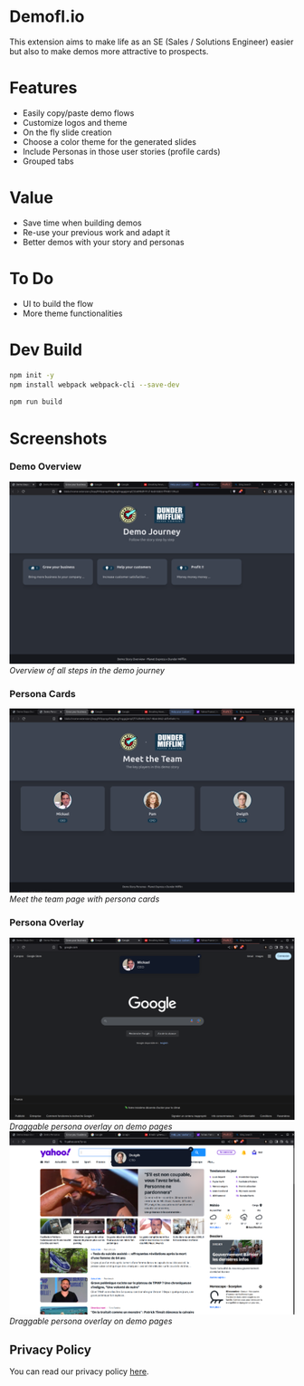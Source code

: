 # Demofl.io

This extension aims to make life as an SE (Sales / Solutions Engineer) easier but also to make demos more attractive to prospects.

# Features
- Easily copy/paste demo flows
- Customize logos and theme
- On the fly slide creation
- Choose a color theme for the generated slides
- Include Personas in those user stories (profile cards)
- Grouped tabs

# Value
- Save time when building demos
- Re-use your previous work and adapt it
- Better demos with your story and personas


# To Do
- UI to build the flow
- More theme functionalities

# Dev Build
```bash
npm init -y
npm install webpack webpack-cli --save-dev
```

```bash
npm run build
```

# Screenshots

### Demo Overview
![Demo Overview](screenshots/1-journey.png)
*Overview of all steps in the demo journey*

### Persona Cards
![Persona Cards](screenshots/2-team.png)
*Meet the team page with persona cards*

### Persona Overlay
![Persona Overlay](screenshots/3-overlay1.png)
*Draggable persona overlay on demo pages*
![Persona Overlay 2](screenshots/4-overlay2.png)
*Draggable persona overlay on demo pages*

## Privacy Policy
You can read our privacy policy [here](./PRIVACY_POLICY.md).
